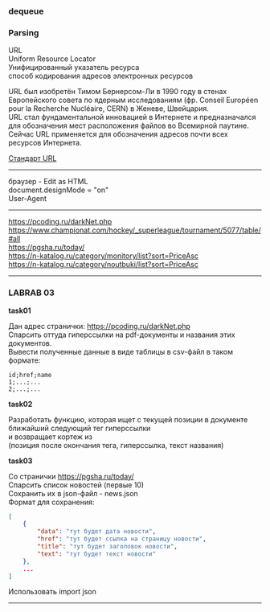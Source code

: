 ### dequeue  

### Parsing

URL  
Uniform Resource Locator  
Унифицированный указатель ресурса  
способ кодирования адресов электронных ресурсов  

URL был изобретён Тимом Бернерсом-Ли в 1990 году в стенах Европейского совета по ядерным исследованиям (фр. Conseil Européen pour la Recherche Nucléaire, CERN) в Женеве, Швейцария.  
URL стал фундаментальной инновацией в Интернете и предназначался для обозначения мест расположения файлов во Всемирной паутине. Сейчас URL применяется для обозначения адресов почти всех ресурсов Интернета.  

[Стандарт URL](https://www.rfc-editor.org/rfc/rfc3986)  

---  

браузер - Edit as HTML  
document.designMode = "on"  
User-Agent  

---  

https://pcoding.ru/darkNet.php  
https://www.championat.com/hockey/_superleague/tournament/5077/table/#all  
https://pgsha.ru/today/  
https://n-katalog.ru/category/monitory/list?sort=PriceAsc  
https://n-katalog.ru/category/noutbuki/list?sort=PriceAsc  

<td class="_center results-table__main ojhxqo">

---  

### LABRAB 03  

**task01**  

Дан адрес странички: https://pcoding.ru/darkNet.php  
Спарсить оттуда гиперссылки на pdf-документы и названия этих документов.  
Вывести полученные данные в виде таблицы в csv-файл в таком формате:  
```
id;href;name
1;...;...  
2;...;...  
```

**task02**

Разработать функцию, которая ищет с текущей позиции в документе  
ближайший следующий тег гиперссылки  
и возвращает кортеж из  
(позиция после окончания тега, гиперссылка, текст названия)  

**task03**  

Со странички https://pgsha.ru/today/  
Спарсить список новостей (первые 10)  
Сохранить их в json-файл - news.json  
Формат для сохранения:  
```json
[
	{
		"data": "тут будет дата новости",
		"href": "тут будет ссылка на страницу новости",
		"title": "тут будет заголовок новости",
		"text": "тут будет текст новости"
	},
	...
]
```
Использовать import json  

---  
